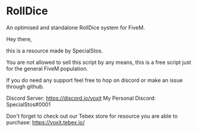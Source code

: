 # RollDice
An optimised and standalone RollDice system for FiveM.

Hey there,

this is a resource made by SpecialStos.

You are not allowed to sell this script by any means, this is a free script just for the general FiveM population.

If you do need any support feel free to hop on discord or make an issue through github.

Discord Server: https://discord.io/voxit
My Personal Discord: SpecialStos#0001

Don't forget to check out our Tebex store for resource you are able to purchase: https://voxit.tebex.io/
